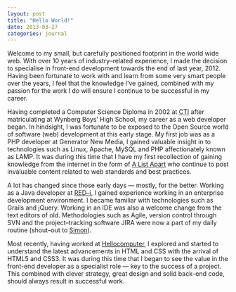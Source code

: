 ```yaml
---
layout: post
title: "Hello World!"
date: 2013-03-27
categories: journal
---
```


Welcome to my small, but carefully positioned footprint in the world wide web. With over 10 years of industry–related experience,
I made the decision to specialise in front-end development towards the end of last year, 2012. Having been fortunate to
work with and learn from some very smart people over the years, I feel that the knowledge I’ve gained, combined with my
passion for the work I do will ensure I continue to be successful in my career.

Having completed a Computer Science Diploma in 2002 at <abbr title="CTI Education Group">CTI</abbr> after matriculating
at Wynberg Boys’ High School, my career as a web developer began. In hindsight, I was fortunate to be exposed to the Open
Source world of software (web) development at this early stage. My first job was as a PHP developer at Generator New Media,
I gained valuable insight in to technologies such as Linux, Apache, MySQL and PHP affectionately known as LAMP. It was during
this time that I have my first recollection of gaining knowledge from the internet in the form of [A List Apart](http://www.alistapart.com)
who continue to post invaluable content related to web standards and best practices.

A lot has changed since those early days — mostly, for the better. Working as a Java developer at [RED–i](http://www.red-i.co.za),
I gained experience working in an enterprise development environment. I became familiar with technologies such as Grails
and jQuery. Working in an IDE was also a welcome change from the text editors of old. Methodologies such as Agile, version
control through SVN and the project–tracking software JIRA were now a part of my daily routine (shout–out to [Simon](http://twitter.com/@simonthetwit)).

Most recently, having worked at [Hellocomputer](http://www.hellocomputer.com), I explored and started to understand the
latest advancements in HTML and CSS with the arrival of HTML5 and CSS3. It was during this time that I began to see the
value in the front-end developer as a specialist role — key to the success of a project. This combined with clever strategy,
great design and solid back–end code, should always result in successful work.
